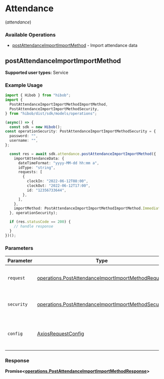 # Attendance
(*attendance*)

### Available Operations

* [postAttendanceImportImportMethod](#postattendanceimportimportmethod) - Import attendance data

## postAttendanceImportImportMethod

<b>Supported user types:</b> Service

### Example Usage

```typescript
import { Hibob } from "hibob";
import {
  PostAttendanceImportImportMethodImportMethod,
  PostAttendanceImportImportMethodSecurity,
} from "hibob/dist/sdk/models/operations";

(async() => {
  const sdk = new Hibob();
const operationSecurity: PostAttendanceImportImportMethodSecurity = {
  password: "",
  username: "",
};

  const res = await sdk.attendance.postAttendanceImportImportMethod({
    importAttendanceData: {
      dateTimeFormat: "yyyy-MM-dd hh:mm a",
      idType: "string",
      requests: [
        {
          clockIn: "2022-06-12T08:00",
          clockOut: "2022-06-12T17:00",
          id: "12356733644",
        },
      ],
    },
    importMethod: PostAttendanceImportImportMethodImportMethod.Immediate,
  }, operationSecurity);

  if (res.statusCode == 200) {
    // handle response
  }
})();
```

### Parameters

| Parameter                                                                                                                  | Type                                                                                                                       | Required                                                                                                                   | Description                                                                                                                |
| -------------------------------------------------------------------------------------------------------------------------- | -------------------------------------------------------------------------------------------------------------------------- | -------------------------------------------------------------------------------------------------------------------------- | -------------------------------------------------------------------------------------------------------------------------- |
| `request`                                                                                                                  | [operations.PostAttendanceImportImportMethodRequest](../../models/operations/postattendanceimportimportmethodrequest.md)   | :heavy_check_mark:                                                                                                         | The request object to use for the request.                                                                                 |
| `security`                                                                                                                 | [operations.PostAttendanceImportImportMethodSecurity](../../models/operations/postattendanceimportimportmethodsecurity.md) | :heavy_check_mark:                                                                                                         | The security requirements to use for the request.                                                                          |
| `config`                                                                                                                   | [AxiosRequestConfig](https://axios-http.com/docs/req_config)                                                               | :heavy_minus_sign:                                                                                                         | Available config options for making requests.                                                                              |


### Response

**Promise<[operations.PostAttendanceImportImportMethodResponse](../../models/operations/postattendanceimportimportmethodresponse.md)>**

